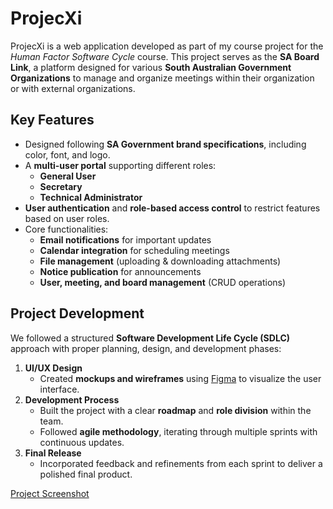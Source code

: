  # ProjecXi

ProjecXi is a web application developed as part of my course project for the *Human Factor Software Cycle* course. This project serves as the **SA Board Link**, a platform designed for various **South Australian Government Organizations** to manage and organize meetings within their organization or with external organizations.

## Key Features
- Designed following **SA Government brand specifications**, including color, font, and logo.
- A **multi-user portal** supporting different roles:
  - **General User**
  - **Secretary**
  - **Technical Administrator**
- **User authentication** and **role-based access control** to restrict features based on user roles.
- Core functionalities:
  - **Email notifications** for important updates
  - **Calendar integration** for scheduling meetings
  - **File management** (uploading & downloading attachments)
  - **Notice publication** for announcements
  - **User, meeting, and board management** (CRUD operations)

## Project Development
We followed a structured **Software Development Life Cycle (SDLC)** approach with proper planning, design, and development phases:

1. **UI/UX Design**
   - Created **mockups and wireframes** using [Figma](https://www.figma.com/design/JWeyAyMjPCWk85RNpVnKs0/DevOps?node-id=0-1&p=f&t=Ya3sdYaY5DfiyjxN-0) to visualize the user interface.
2. **Development Process**
   - Built the project with a clear **roadmap** and **role division** within the team.
   - Followed **agile methodology**, iterating through multiple sprints with continuous updates.
3. **Final Release**
   - Incorporated feedback and refinements from each sprint to deliver a polished final product.
  
[Project Screenshot](https://github.com/AmatyaSunu/projecxi/blob/main/images/Landing%20Page.png)

<!-- 
Login credential
hf@flinders.com
Password@1

MFA confirmation page
only skip now option functionality for now

Fuctionalities till now
- Login flow
- Signup flow
- Reset password
- Static pages: terms of use, privacy policy, contact us
- Dashboard
- Create project flow
- Kanban boards
- Create ticket flow
- Search page, search page result
 -->


